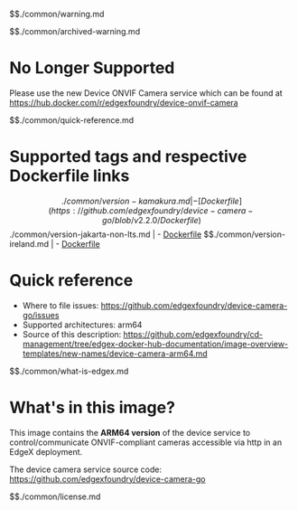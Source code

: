 $$./common/warning.md

$$./common/archived-warning.md

# No Longer Supported
Please use the new Device ONVIF Camera service which can be found at https://hub.docker.com/r/edgexfoundry/device-onvif-camera

$$./common/quick-reference.md

# Supported tags and respective Dockerfile links

$$./common/version-kamakura.md |
        - [Dockerfile](https://github.com/edgexfoundry/device-camera-go/blob/v2.2.0/Dockerfile)
$$./common/version-jakarta-non-lts.md |
        - [Dockerfile](https://github.com/edgexfoundry/device-camera-go/blob/v2.1.0/Dockerfile)
$$./common/version-ireland.md |
        - [Dockerfile](https://github.com/edgexfoundry/device-camera-go/blob/v2.0.1/Dockerfile)

# Quick reference

- Where to file issues: https://github.com/edgexfoundry/device-camera-go/issues
- Supported architectures: arm64
- Source of this description: https://github.com/edgexfoundry/cd-management/tree/edgex-docker-hub-documentation/image-overview-templates/new-names/device-camera-arm64.md

$$./common/what-is-edgex.md

# What's in this image?

This image contains the **ARM64 version** of the device service to control/communicate ONVIF-compliant cameras accessible via http in an EdgeX deployment.

The device camera service source code: <https://github.com/edgexfoundry/device-camera-go>

$$./common/license.md
